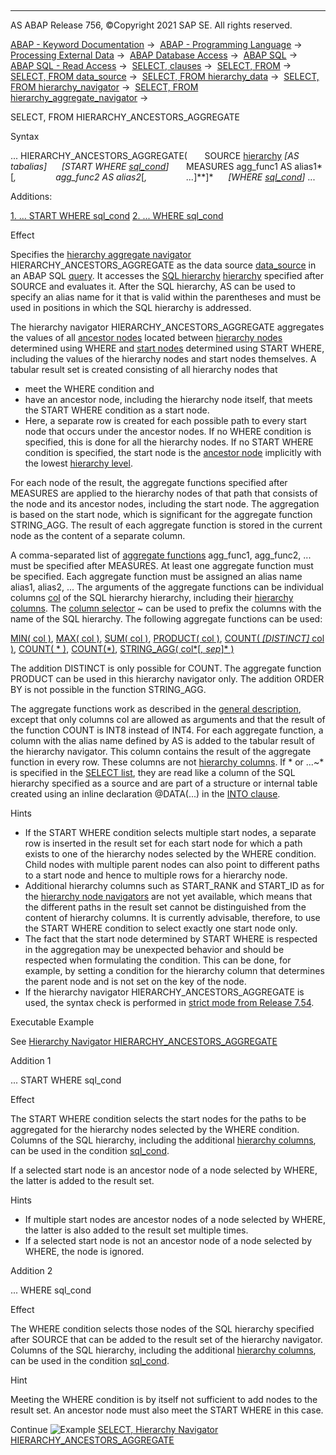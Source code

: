   

* * *

AS ABAP Release 756, ©Copyright 2021 SAP SE. All rights reserved.

[ABAP - Keyword Documentation](javascript:call_link\('abenabap.htm'\)) →  [ABAP - Programming Language](javascript:call_link\('abenabap_reference.htm'\)) →  [Processing External Data](javascript:call_link\('abenabap_language_external_data.htm'\)) →  [ABAP Database Access](javascript:call_link\('abendb_access.htm'\)) →  [ABAP SQL](javascript:call_link\('abenabap_sql.htm'\)) →  [ABAP SQL - Read Access](javascript:call_link\('abenabap_sql_reading.htm'\)) →  [SELECT, clauses](javascript:call_link\('abenselect_clauses.htm'\)) →  [SELECT, FROM](javascript:call_link\('abapfrom_clause.htm'\)) →  [SELECT, FROM data\_source](javascript:call_link\('abapselect_data_source.htm'\)) →  [SELECT, FROM hierarchy\_data](javascript:call_link\('abenselect_hierarchy_data.htm'\)) →  [SELECT, FROM hierarchy\_navigator](javascript:call_link\('abenselect_hierarchy_navigators.htm'\)) →  [SELECT, FROM hierarchy\_aggregate\_navigator](javascript:call_link\('abenselect_hierarchy_agg_navis.htm'\)) → 

SELECT, FROM HIERARCHY\_ANCESTORS\_AGGREGATE

Syntax

... HIERARCHY\_ANCESTORS\_AGGREGATE(
      SOURCE [hierarchy](javascript:call_link\('abenselect_hierarchy.htm'\)) *\[*AS tabalias*\]*
     *\[*START WHERE [sql\_cond](javascript:call_link\('abenabap_sql_expr_logexp.htm'\))*\]*
      MEASURES agg\_func1 AS alias1*\[*,
               agg\_func2 AS alias2*\[*,
               ...*\]**\]*
     *\[*WHERE [sql\_cond](javascript:call_link\('abenabap_sql_expr_logexp.htm'\))*\]* ...

Additions:

[1\. ... START WHERE sql\_cond](#!ABAP_ADDITION_1@1@)
[2\. ... WHERE sql\_cond](#!ABAP_ADDITION_2@2@)

Effect

Specifies the [hierarchy aggregate navigator](javascript:call_link\('abenhierarchy_agg_navi_glosry.htm'\) "Glossary Entry") HIERARCHY\_ANCESTORS\_AGGREGATE as the data source [data\_source](javascript:call_link\('abapselect_data_source.htm'\)) in an ABAP SQL [query](javascript:call_link\('abenquery_glosry.htm'\) "Glossary Entry"). It accesses the [SQL hierarchy](javascript:call_link\('abensql_hierarchy_glosry.htm'\) "Glossary Entry") [hierarchy](javascript:call_link\('abenselect_hierarchy.htm'\)) specified after SOURCE and evaluates it. After the SQL hierarchy, AS can be used to specify an alias name for it that is valid within the parentheses and must be used in positions in which the SQL hierarchy is addressed.

The hierarchy navigator HIERARCHY\_ANCESTORS\_AGGREGATE aggregates the values of all [ancestor nodes](javascript:call_link\('abenancestor_node_glosry.htm'\) "Glossary Entry") located between [hierarchy nodes](javascript:call_link\('abenhierarchy_node_glosry.htm'\) "Glossary Entry") determined using WHERE and [start nodes](javascript:call_link\('abenstart_node_glosry.htm'\) "Glossary Entry") determined using START WHERE, including the values of the hierarchy nodes and start nodes themselves. A tabular result set is created consisting of all hierarchy nodes that

-   meet the WHERE condition and
-   have an ancestor node, including the hierarchy node itself, that meets the START WHERE condition as a start node.
-   Here, a separate row is created for each possible path to every start node that occurs under the ancestor nodes. If no WHERE condition is specified, this is done for all the hierarchy nodes. If no START WHERE condition is specified, the start node is the [ancestor node](javascript:call_link\('abenancestor_node_glosry.htm'\) "Glossary Entry") implicitly with the lowest [hierarchy level](javascript:call_link\('abenhierarchy_level_glosry.htm'\) "Glossary Entry").

For each node of the result, the aggregate functions specified after MEASURES are applied to the hierarchy nodes of that path that consists of the node and its ancestor nodes, including the start node. The aggregation is based on the start node, which is significant for the aggregate function STRING\_AGG. The result of each aggregate function is stored in the current node as the content of a separate column.

A comma-separated list of [aggregate functions](javascript:call_link\('abenaggregate_function_glosry.htm'\) "Glossary Entry") agg\_func1, agg\_func2, ... must be specified after MEASURES. At least one aggregate function must be specified. Each aggregate function must be assigned an alias name alias1, alias2, ... The arguments of the aggregate functions can be individual columns [col](javascript:call_link\('abenabap_sql_columns.htm'\)) of the SQL hierarchy hierarchy, including their [hierarchy columns](javascript:call_link\('abenddddl_hierarchy.htm'\)). The [column selector](javascript:call_link\('abentable_comp_selector_glosry.htm'\) "Glossary Entry") ~ can be used to prefix the columns with the name of the SQL hierarchy. The following aggregate functions can be used:

[MIN( col )](javascript:call_link\('abensql_agg_func.htm'\)),
[MAX( col )](javascript:call_link\('abensql_agg_func.htm'\)),
[SUM( col )](javascript:call_link\('abensql_agg_func.htm'\)),
[PRODUCT( col )](javascript:call_link\('abensql_agg_func.htm'\)),
[COUNT( *\[*DISTINCT*\]* col )](javascript:call_link\('abensql_agg_func.htm'\)),
[COUNT( \* )](javascript:call_link\('abensql_agg_func.htm'\)), [COUNT(\*)](javascript:call_link\('abensql_agg_func.htm'\)),
[STRING\_AGG( col*\[*, sep*\]* )](javascript:call_link\('abensql_agg_func.htm'\))

The addition DISTINCT is only possible for COUNT. The aggregate function PRODUCT can be used in this hierarchy navigator only. The addition ORDER BY is not possible in the function STRING\_AGG.

The aggregate functions work as described in the [general description](javascript:call_link\('abensql_agg_func.htm'\)), except that only columns col are allowed as arguments and that the result of the function COUNT is INT8 instead of INT4. For each aggregate function, a column with the alias name defined by AS is added to the tabular result of the hierarchy navigator. This column contains the result of the aggregate function in every row. These columns are not [hierarchy columns](javascript:call_link\('abenddddl_hierarchy.htm'\)). If \* or ...~\* is specified in the [SELECT list](javascript:call_link\('abapselect_list.htm'\)), they are read like a column of the SQL hierarchy specified as a source and are part of a structure or internal table created using an inline declaration @DATA(...) in the [INTO clause](javascript:call_link\('abapinto_clause.htm'\)).

Hints

-   If the START WHERE condition selects multiple start nodes, a separate row is inserted in the result set for each start node for which a path exists to one of the hierarchy nodes selected by the WHERE condition. Child nodes with multiple parent nodes can also point to different paths to a start node and hence to multiple rows for a hierarchy node.
-   Additional hierarchy columns such as START\_RANK and START\_ID as for the [hierarchy node navigators](javascript:call_link\('abenhierarchy_node_navi_glosry.htm'\) "Glossary Entry") are not yet available, which means that the different paths in the result set cannot be distinguished from the content of hierarchy columns. It is currently advisable, therefore, to use the START WHERE condition to select exactly one start node only.
-   The fact that the start node determined by START WHERE is respected in the aggregation may be unexpected behavior and should be respected when formulating the condition. This can be done, for example, by setting a condition for the hierarchy column that determines the parent node and is not set on the key of the node.
-   If the hierarchy navigator HIERARCHY\_ANCESTORS\_AGGREGATE is used, the syntax check is performed in [strict mode from Release 7.54](javascript:call_link\('abenabap_sql_strictmode_754.htm'\)).

Executable Example

See [Hierarchy Navigator HIERARCHY\_ANCESTORS\_AGGREGATE](javascript:call_link\('abenhier_ancs_agg_abexa.htm'\))

Addition 1   

... START WHERE sql\_cond

Effect

The START WHERE condition selects the start nodes for the paths to be aggregated for the hierarchy nodes selected by the WHERE condition. Columns of the SQL hierarchy, including the additional [hierarchy columns](javascript:call_link\('abenddddl_hierarchy.htm'\)), can be used in the condition [sql\_cond](javascript:call_link\('abenabap_sql_expr_logexp.htm'\)).

If a selected start node is an ancestor node of a node selected by WHERE, the latter is added to the result set.

Hints

-   If multiple start nodes are ancestor nodes of a node selected by WHERE, the latter is also added to the result set multiple times.
-   If a selected start node is not an ancestor node of a node selected by WHERE, the node is ignored.

Addition 2   

... WHERE sql\_cond

Effect

The WHERE condition selects those nodes of the SQL hierarchy specified after SOURCE that can be added to the result set of the hierarchy navigator. Columns of the SQL hierarchy, including the additional [hierarchy columns](javascript:call_link\('abenddddl_hierarchy.htm'\)), can be used in the condition [sql\_cond](javascript:call_link\('abenabap_sql_expr_logexp.htm'\)).

Hint

Meeting the WHERE condition is by itself not sufficient to add nodes to the result set. An ancestor node must also meet the START WHERE in this case.

Continue
![Example](exa.gif "Example") [SELECT, Hierarchy Navigator HIERARCHY\_ANCESTORS\_AGGREGATE](javascript:call_link\('abenhier_ancs_agg_abexa.htm'\))